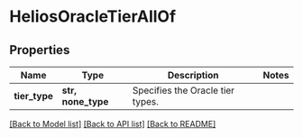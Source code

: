 # HeliosOracleTierAllOf


## Properties
Name | Type | Description | Notes
------------ | ------------- | ------------- | -------------
**tier_type** | **str, none_type** | Specifies the Oracle tier types. | 

[[Back to Model list]](../README.md#documentation-for-models) [[Back to API list]](../README.md#documentation-for-api-endpoints) [[Back to README]](../README.md)



